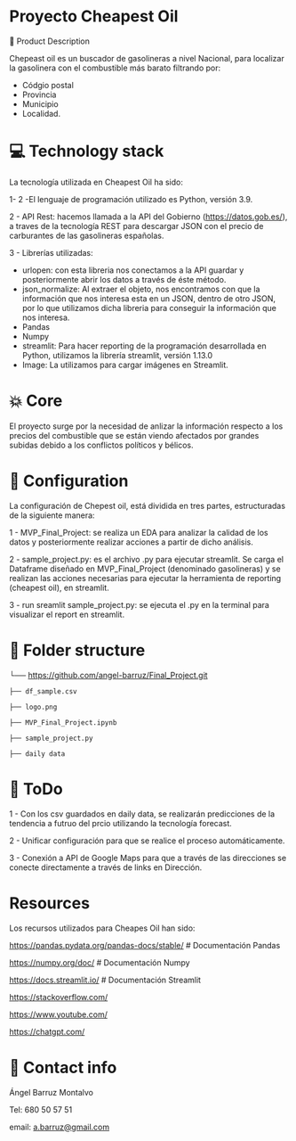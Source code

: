 # Proyecto Cheapest Oil


🏃 Product Description

Chepeast oil es un buscador de gasolineras a nivel Nacional, para localizar la gasolinera con el combustible más barato filtrando por:

- Códgio postal 
- Provincia
- Municipio 
- Localidad.


# 💻 Technology stack

La tecnología utilizada en Cheapest Oil ha sido:

1- 2 -El lenguaje de programación utilizado es Python, versión 3.9. 

2 - API Rest: hacemos llamada a la API del Gobierno (https://datos.gob.es/), a traves de la tecnología REST para descargar JSON con el precio de carburantes de las gasolineras españolas.

3 - Librerías utilizadas: 

- urlopen: con esta libreria nos conectamos a la API guardar y posteriormente abrir los datos a través de éste método.
- json_normalize: Al extraer el objeto, nos encontramos con que la información que nos interesa esta en un JSON, dentro de otro JSON, por lo que utilizamos dicha libreria para conseguir la información que nos interesa.
- Pandas
- Numpy
- streamlit: Para hacer reporting de la programación desarrollada en Python, utilizamos la librería streamlit, versión 1.13.0
-  Image: La utilizamos para cargar imágenes en Streamlit.


# 💥 Core 
El proyecto surge por la necesidad de anlizar la información respecto a los precios del combustible que se están viendo afectados por grandes subidas debido a los conflictos políticos y bélicos.

    
# 🔧 Configuration

La configuración de Chepest oil, está dividida en tres partes, estructuradas de la siguiente manera:

1 - MVP_Final_Project: se realiza un EDA para analizar la calidad de los datos y posteriormente realizar acciones a partir de dicho análisis.

2 - sample_project.py: es el archivo .py para ejecutar streamlit. Se carga el Dataframe diseñado en MVP_Final_Project (denominado gasolineras) y se realizan las acciones necesarias para ejecutar la herramienta de reporting (cheapest oil), en streamlit.

3 - run sreamlit sample_project.py: se ejecuta el .py en la terminal para visualizar el report en streamlit.


# 📁 Folder structure
└── https://github.com/angel-barruz/Final_Project.git
    
    ├── df_sample.csv
    
    ├── logo.png
    
    ├── MVP_Final_Project.ipynb
    
    ├── sample_project.py
    
    ├── daily data


# 💩 ToDo

1 - Con los csv guardados en daily data, se realizarán predicciones de la tendencia a futruo del prcio utilizando la tecnología forecast.

2 - Unificar configuración para que se realice el proceso automáticamente.

3 - Conexión a API de Google Maps para que a través de las direcciones se conecte directamente a través de links en Dirección.


# Resources

Los recursos utilizados para Cheapes Oil han sido:

https://pandas.pydata.org/pandas-docs/stable/ # Documentación Pandas

https://numpy.org/doc/ # Documentación Numpy

https://docs.streamlit.io/ # Documentación Streamlit

https://stackoverflow.com/

https://www.youtube.com/

https://chatgpt.com/



# 💌 Contact info
Ángel Barruz Montalvo

Tel: 680 50 57 51

email: a.barruz@gmail.com
